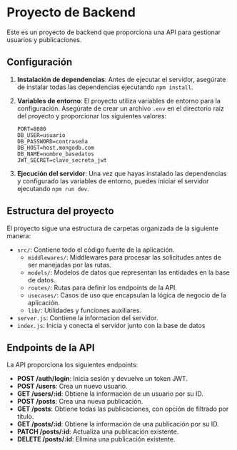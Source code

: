 # Proyecto de Backend

Este es un proyecto de backend que proporciona una API para gestionar usuarios y publicaciones.

## Configuración

1. **Instalación de dependencias**: Antes de ejecutar el servidor, asegúrate de instalar todas las dependencias ejecutando `npm install`.

2. **Variables de entorno**: El proyecto utiliza variables de entorno para la configuración. Asegúrate de crear un archivo `.env` en el directorio raíz del proyecto y proporcionar los siguientes valores:

    ```plaintext
    PORT=8080
    DB_USER=usuario
    DB_PASSWORD=contraseña
    DB_HOST=host.mongodb.com
    DB_NAME=nombre_basedatos
    JWT_SECRET=clave_secreta_jwt
    ```

3. **Ejecución del servidor**: Una vez que hayas instalado las dependencias y configurado las variables de entorno, puedes iniciar el servidor ejecutando `npm run dev`.

## Estructura del proyecto

El proyecto sigue una estructura de carpetas organizada de la siguiente manera:

- `src/`: Contiene todo el código fuente de la aplicación.
  - `middlewares/`: Middlewares para procesar las solicitudes antes de ser manejadas por las rutas.
  - `models/`: Modelos de datos que representan las entidades en la base de datos.
  - `routes/`: Rutas para definir los endpoints de la API.
  - `usecases/`: Casos de uso que encapsulan la lógica de negocio de la aplicación.
  - `lib/`: Utilidades y funciones auxiliares.
- `server.js`: Contiene la informacion del servidor.
- `index.js`: Inicia y conecta el servidor junto con la base de datos

## Endpoints de la API

La API proporciona los siguientes endpoints:

- **POST /auth/login**: Inicia sesión y devuelve un token JWT.
- **POST /users**: Crea un nuevo usuario.
- **GET /users/:id**: Obtiene la información de un usuario por su ID.
- **POST /posts**: Crea una nueva publicación.
- **GET /posts**: Obtiene todas las publicaciones, con opción de filtrado por título.
- **GET /posts/:id**: Obtiene la información de una publicación por su ID.
- **PATCH /posts/:id**: Actualiza una publicación existente.
- **DELETE /posts/:id**: Elimina una publicación existente.
